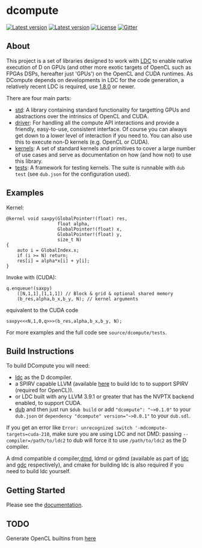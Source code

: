 # dcompute

[![Latest version](https://img.shields.io/dub/v/dcompute.svg)](http://code.dlang.org/packages/dcompute)
[![Latest version](https://img.shields.io/github/tag/libmir/dcompute.svg?maxAge=3600)](http://code.dlang.org/packages/dcompute)
[![License](https://img.shields.io/dub/l/dcompute.svg)](http://code.dlang.org/packages/dcompute)
[![Gitter](https://img.shields.io/gitter/room/libmir/public.svg)](https://gitter.im/libmir/public)

## About

This project is a set of libraries designed to work with [LDC][1] to 
enable native execution of D on GPUs (and other more exotic targets of OpenCL such as FPGAs DSPs, hereafter just 'GPUs') on the OpenCL and CUDA runtimes. As DCompute depends on developments in LDC for the code generation, a relatively recent LDC is required, use [1.8.0](https://github.com/ldc-developers/ldc/releases/tag/v1.8.0) or newer.

There are four main parts: 
* [std](https://github.com/libmir/dcompute/tree/master/source/dcompute/std): A library containing standard functionality for targetting GPUs and abstractions over the intrinsics of OpenCL and CUDA.
* [driver](https://github.com/libmir/dcompute/tree/master/source/dcompute/driver): For handling all the compute API interactions and provide a friendly, easy-to-use, consistent interface. Of course you can always get down to a lower level of interaction if you need to. You can also use this to execute non-D kernels (e.g. OpenCL or CUDA).
* [kernels](https://github.com/libmir/dcompute/tree/master/source/dcompute/kernels): A set of standard kernels and primitives to cover a large number of use cases and serve as documentation on how (and how not) to use this library.
* [tests](https://github.com/libmir/dcompute/tree/master/source/dcompute/tests): A framework for testing kernels. The suite is runnable with `dub test` (see `dub.json` for the configuration used).

## Examples

Kernel:
```
@kernel void saxpy(GlobalPointer!(float) res,
                   float alpha,
                   GlobalPointer!(float) x,
                   GlobalPointer!(float) y, 
                   size_t N)
{
    auto i = GlobalIndex.x;
    if (i >= N) return;
    res[i] = alpha*x[i] + y[i];
}
```

Invoke with (CUDA):
```
q.enqueue!(saxpy)
    ([N,1,1],[1,1,1]) // Block & grid & optional shared memory
    (b_res,alpha,b_x,b_y, N); // kernel arguments
```
equivalent to the CUDA code
```
saxpy<<<N,1,0,q>>>(b_res,alpha,b_x,b_y, N);
```

For more examples and the full code see `source/dcompute/tests`.
## Build Instructions

To build DCompute you will need:
* [ldc][1] as the D dcompiler.
* a SPIRV capable LLVM (available [here](https://github.com/thewilsonator/llvm/tree/compute) to build ldc to to support SPIRV (required for OpenCL)).
* or LDC built with any LLVM 3.9.1 or greater that has the NVPTX backend enabled, to support CUDA.
* [dub](https://github.com/dlang/dub)
and then just run `$dub build` or add `"dcompute": "~>0.1.0"` to your `dub.json` or `dependency "dcompute" version="~>0.0.1"` to your `dub.sdl`.

If you get an error like `Error: unrecognized switch '-mdcompute-targets=cuda-210`, make sure you are using LDC and not DMD: passing `--compiler=/path/to/ldc2` to dub will force it to use `/path/to/ldc2` as the D compiler.

A dmd compatible d compiler,[dmd](https://github.com/dlang/dmd), ldmd or gdmd (available as part of [ldc][1] and [gdc](https://github.com/D-Programming-GDC/GDC) respectively), and cmake for building ldc is also required if you need to build ldc yourself.
 
## Getting Started

Please see the [documentation](https://github.com/libmir/dcompute/blob/master/docs/README.md).

## TODO

Generate OpenCL builtins from [here](https://github.com/KhronosGroup/SPIR-Tools/wiki/SPIR-2.0-built-in-functions)

[1]: https://github.com/ldc-developers/ldc
